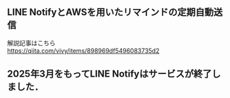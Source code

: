 ## LINE NotifyとAWSを用いたリマインドの定期自動送信

解説記事はこちら  
<https://qiita.com/vivy/items/898969df5496083735d2>

## 2025年3月をもってLINE Notifyはサービスが終了しました．
